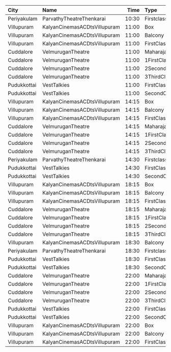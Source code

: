 | City        | Name                         |  Time | Type          | Price | Capacity | Booked |
| :---------- | :--------------------------- | ----: | :------------ | ----: | -------: | -----: |
| Periyakulam | ParvathyTheatreThenkarai     | 10:30 | Firstclass    |  100₹ |      272 |      0 |
| Villupuram  | KalyanCinemasACDtsVillupuram | 11:00 | Box           |  165₹ |       24 |     12 |
| Villupuram  | KalyanCinemasACDtsVillupuram | 11:00 | Balcony       |  165₹ |       88 |     52 |
| Villupuram  | KalyanCinemasACDtsVillupuram | 11:00 | FirstClass    |  120₹ |      154 |     86 |
| Cuddalore   | VelmuruganTheatre            | 11:00 | MaharajaClass |  130₹ |      100 |     51 |
| Cuddalore   | VelmuruganTheatre            | 11:00 | 1FirstClass   |  130₹ |      336 |    168 |
| Cuddalore   | VelmuruganTheatre            | 11:00 | 2SecondClass  |  100₹ |      104 |     52 |
| Cuddalore   | VelmuruganTheatre            | 11:00 | 3ThirdClass   |   55₹ |       72 |     36 |
| Pudukkottai | VestTalkies                  | 11:00 | FirstClass    |  120₹ |      191 |      0 |
| Pudukkottai | VestTalkies                  | 11:00 | SecondClass   |  120₹ |       33 |      0 |
| Villupuram  | KalyanCinemasACDtsVillupuram | 14:15 | Box           |  165₹ |       24 |     12 |
| Villupuram  | KalyanCinemasACDtsVillupuram | 14:15 | Balcony       |  165₹ |       88 |     52 |
| Villupuram  | KalyanCinemasACDtsVillupuram | 14:15 | FirstClass    |  120₹ |      154 |     86 |
| Cuddalore   | VelmuruganTheatre            | 14:15 | MaharajaClass |  130₹ |      100 |     48 |
| Cuddalore   | VelmuruganTheatre            | 14:15 | 1FirstClass   |  130₹ |      336 |    168 |
| Cuddalore   | VelmuruganTheatre            | 14:15 | 2SecondClass  |  100₹ |      104 |     52 |
| Cuddalore   | VelmuruganTheatre            | 14:15 | 3ThirdClass   |   55₹ |       72 |     36 |
| Periyakulam | ParvathyTheatreThenkarai     | 14:30 | Firstclass    |  100₹ |      272 |      0 |
| Pudukkottai | VestTalkies                  | 14:30 | FirstClass    |  120₹ |      191 |      0 |
| Pudukkottai | VestTalkies                  | 14:30 | SecondClass   |  120₹ |       33 |      0 |
| Villupuram  | KalyanCinemasACDtsVillupuram | 18:15 | Box           |  165₹ |       24 |     12 |
| Villupuram  | KalyanCinemasACDtsVillupuram | 18:15 | Balcony       |  165₹ |       88 |     52 |
| Villupuram  | KalyanCinemasACDtsVillupuram | 18:15 | FirstClass    |  120₹ |      154 |     86 |
| Cuddalore   | VelmuruganTheatre            | 18:15 | MaharajaClass |  130₹ |      100 |     48 |
| Cuddalore   | VelmuruganTheatre            | 18:15 | 1FirstClass   |  130₹ |      336 |    168 |
| Cuddalore   | VelmuruganTheatre            | 18:15 | 2SecondClass  |  100₹ |      104 |     52 |
| Cuddalore   | VelmuruganTheatre            | 18:15 | 3ThirdClass   |   55₹ |       72 |     36 |
| Villupuram  | KalyanCinemasACDtsVillupuram | 18:30 | Balcony       |  165₹ |      155 |     92 |
| Periyakulam | ParvathyTheatreThenkarai     | 18:30 | Firstclass    |  100₹ |      272 |      0 |
| Pudukkottai | VestTalkies                  | 18:30 | FirstClass    |  120₹ |      191 |      0 |
| Pudukkottai | VestTalkies                  | 18:30 | SecondClass   |  120₹ |       33 |      0 |
| Cuddalore   | VelmuruganTheatre            | 22:00 | MaharajaClass |  130₹ |      100 |     48 |
| Cuddalore   | VelmuruganTheatre            | 22:00 | 1FirstClass   |  130₹ |      336 |    168 |
| Cuddalore   | VelmuruganTheatre            | 22:00 | 2SecondClass  |  100₹ |      104 |     52 |
| Cuddalore   | VelmuruganTheatre            | 22:00 | 3ThirdClass   |   55₹ |       72 |     36 |
| Pudukkottai | VestTalkies                  | 22:00 | FirstClass    |  120₹ |      191 |      0 |
| Pudukkottai | VestTalkies                  | 22:00 | SecondClass   |  120₹ |       33 |      0 |
| Villupuram  | KalyanCinemasACDtsVillupuram | 22:00 | Box           |  165₹ |       12 |      0 |
| Villupuram  | KalyanCinemasACDtsVillupuram | 22:00 | Balcony       |  165₹ |       44 |      8 |
| Villupuram  | KalyanCinemasACDtsVillupuram | 22:00 | FirstClass    |  120₹ |       77 |      9 |